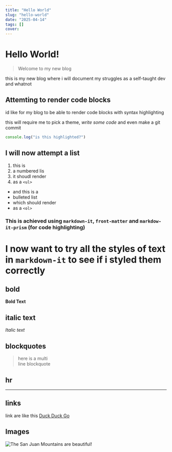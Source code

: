 ```yaml
---
title: "Hello World"
slug: "hello-world"
date: "2025-04-14"
tags: []
cover: 
---
```


# Hello World!
> Welcome to my new blog

this is my new blog where i will document my struggles as a self-taught dev and whatnot


## Attemting to render code blocks
id like for my blog to be able to render code blocks with syntax highlighting

this will require me to pick a theme, _write some code_ and even make a git commit
```js
console.log("is this highlighted?")
```

## I will now attempt a list

1. this is
2. a numbered lis
3. it shoudl render
4. as a `<ul>`

- and this is a 
- bulleted list
- which should render
- as a `<ol>`

### This is achieved using `markdown-it`, `front-matter` and `markdow-it-prism` (for code highlighting)


# I now want to try all the styles of text in `markdown-it` to see if i styled them correctly
## bold
__Bold Text__  
## italic text
*Italic text*
## blockquotes
> here is a multi  
> line blockquote
## hr
---
## links
link are like this [Duck Duck Go](https://duckduckgo.com)

## Images
![The San Juan Mountains are beautiful!](/assets/images/san-juan-mountains.jpg "San Juan Mountains")
